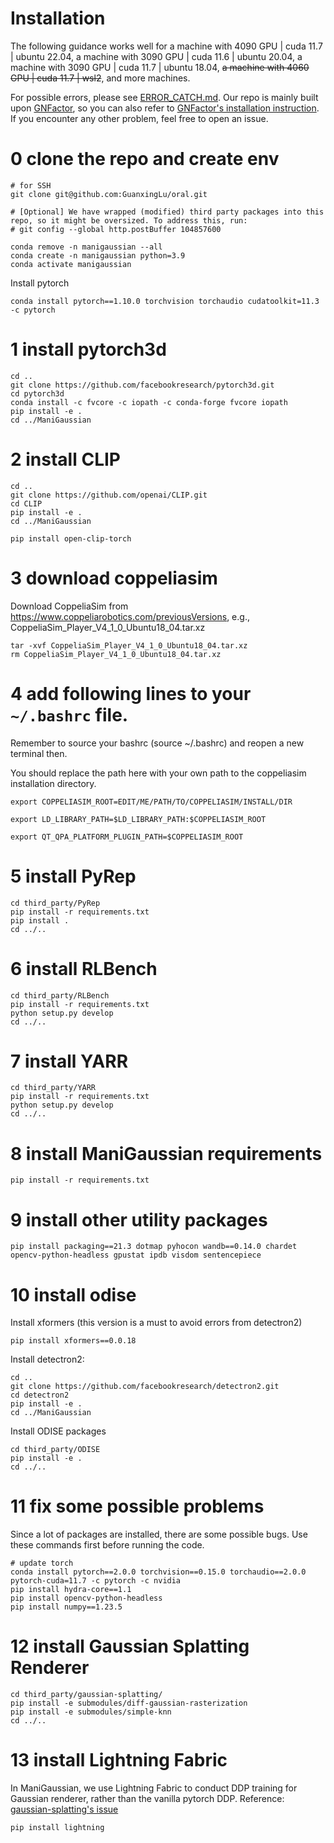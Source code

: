 # Installation

The following guidance works well for a machine with 4090 GPU | cuda 11.7 | ubuntu 22.04, a machine with 3090 GPU | cuda 11.6 | ubuntu 20.04, a machine with 3090 GPU | cuda 11.7 | ubuntu 18.04, ~~a machine with 4060 GPU | cuda 11.7 | wsl2~~, and more machines.

For possible errors, please see [ERROR_CATCH.md](ERROR_CATCH.md). Our repo is mainly built upon [GNFactor](https://github.com/YanjieZe/GNFactor), so you can also refer to [GNFactor's installation instruction](https://github.com/YanjieZe/GNFactor/blob/main/docs/INSTALL.md). If you encounter any other problem, feel free to open an issue.

# 0 clone the repo and create env
```
# for SSH
git clone git@github.com:GuanxingLu/oral.git

# [Optional] We have wrapped (modified) third party packages into this repo, so it might be oversized. To address this, run:
# git config --global http.postBuffer 104857600 

conda remove -n manigaussian --all
conda create -n manigaussian python=3.9
conda activate manigaussian
```
Install pytorch
```
conda install pytorch==1.10.0 torchvision torchaudio cudatoolkit=11.3 -c pytorch
```

# 1 install pytorch3d
```
cd ..
git clone https://github.com/facebookresearch/pytorch3d.git
cd pytorch3d
conda install -c fvcore -c iopath -c conda-forge fvcore iopath
pip install -e .
cd ../ManiGaussian
```

# 2 install CLIP
```
cd ..
git clone https://github.com/openai/CLIP.git
cd CLIP
pip install -e .
cd ../ManiGaussian

pip install open-clip-torch
```

# 3 download coppeliasim 
Download CoppeliaSim from https://www.coppeliarobotics.com/previousVersions, e.g., CoppeliaSim_Player_V4_1_0_Ubuntu18_04.tar.xz
```
tar -xvf CoppeliaSim_Player_V4_1_0_Ubuntu18_04.tar.xz
rm CoppeliaSim_Player_V4_1_0_Ubuntu18_04.tar.xz
```

# 4 add following lines to your `~/.bashrc` file. 
Remember to source your bashrc (source ~/.bashrc) and reopen a new terminal then.

You should replace the path here with your own path to the coppeliasim installation directory.
```
export COPPELIASIM_ROOT=EDIT/ME/PATH/TO/COPPELIASIM/INSTALL/DIR

export LD_LIBRARY_PATH=$LD_LIBRARY_PATH:$COPPELIASIM_ROOT

export QT_QPA_PLATFORM_PLUGIN_PATH=$COPPELIASIM_ROOT
```

# 5 install PyRep
```
cd third_party/PyRep
pip install -r requirements.txt
pip install .
cd ../..
```

# 6 install RLBench
```
cd third_party/RLBench
pip install -r requirements.txt
python setup.py develop
cd ../..
```

# 7 install YARR
```
cd third_party/YARR
pip install -r requirements.txt
python setup.py develop
cd ../..
```

# 8 install ManiGaussian requirements
```
pip install -r requirements.txt
```

# 9 install other utility packages
```
pip install packaging==21.3 dotmap pyhocon wandb==0.14.0 chardet opencv-python-headless gpustat ipdb visdom sentencepiece
```

# 10 install odise
Install xformers (this version is a must to avoid errors from detectron2)
```
pip install xformers==0.0.18 
```
Install detectron2:
```
cd ..
git clone https://github.com/facebookresearch/detectron2.git
cd detectron2
pip install -e .
cd ../ManiGaussian
```
Install ODISE packages
```
cd third_party/ODISE
pip install -e .
cd ../..
```

# 11 fix some possible problems
Since a lot of packages are installed, there are some possible bugs. Use these commands first before running the code.
```
# update torch
conda install pytorch==2.0.0 torchvision==0.15.0 torchaudio==2.0.0 pytorch-cuda=11.7 -c pytorch -c nvidia
pip install hydra-core==1.1
pip install opencv-python-headless
pip install numpy==1.23.5
```

# 12 install Gaussian Splatting Renderer
```
cd third_party/gaussian-splatting/
pip install -e submodules/diff-gaussian-rasterization
pip install -e submodules/simple-knn
cd ../..
```

# 13 install Lightning Fabric
In ManiGaussian, we use Lightning Fabric to conduct DDP training for Gaussian renderer, rather than the vanilla pytorch DDP. Reference: [gaussian-splatting's issue](https://github.com/graphdeco-inria/gaussian-splatting/issues/218)
```
pip install lightning
```



